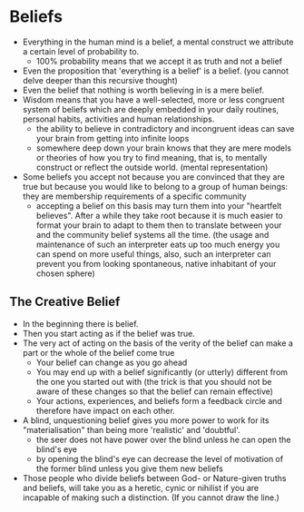 # Beliefs

* Everything in the human mind is a belief, a mental construct we attribute a certain level of probability to.
  * 100% probability means that we accept it as truth and not a belief
* Even the proposition that 'everything is a belief' is a belief. (you cannot delve deeper than this recursive thought)
* Even the belief that nothing is worth believing in is a mere belief.
* Wisdom means that you have a well-selected, more or less congruent system of beliefs which are deeply embedded in your daily 
  routines, personal habits, activities and human relationships.
  * the ability to believe in contradictory and incongruent ideas can save your brain from getting into infinite loops
  * somewhere deep down your brain knows that they are mere models or theories of how you try to find meaning, that is,
    to mentally construct or reflect the outside world. (mental representation)
* Some beliefs you accept not because you are convinced that they are true but because you would like to belong to a group of
  human beings: they are membership requirements of a specific community
  * accepting a belief on this basis may turn them into your "heartfelt believes". After a while they take root because it is 
    much easier to format your brain to adapt to them then to translate between your and the community belief systems
    all the time. (the usage and maintenance of such an interpreter eats up too much energy you can spend on more useful things,
    also, such an interpreter can prevent you from looking spontaneous, native inhabitant of your chosen sphere)

## The Creative Belief

* In the beginning there is belief.
* Then you start acting as if the belief was true.
* The very act of acting on the basis of the verity of the belief can make a part or the whole of the belief come true
  * Your belief can change as you go ahead
  * You may end up with a belief significantly (or utterly) different from the one you started out with
    (the trick is that you should not be aware of these changes so that the belief can remain effective)
  * Your actions, experiences, and beliefs form a feedback circle and therefore have impact on each other.
* A blind, unquestioning belief gives you more power to work for its "materialisation" than being more 'realistic'
  and 'doubtful'.
  * the seer does not have power over the blind unless he can open the blind's eye
  * by opening the blind's eye can decrease the level of motivation of the former blind unless you give them new beliefs
* Those people who divide beliefs between God- or Nature-given truths and beliefs, will take you as a heretic, cynic or 
  nihilist if you are incapable of making such a distinction. (If you cannot draw the line.)
